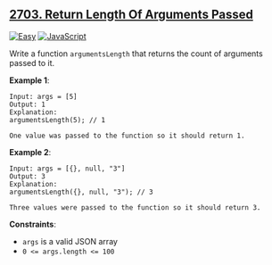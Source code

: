 ## [2703. Return Length Of Arguments Passed](https://leetcode.com/problems/return-length-of-arguments-passed/description/)

[![Easy](https://img.shields.io/badge/Easy-4eb247)](https://leetcode.com/problemset/?difficulty=EASY)
[![JavaScript](https://img.shields.io/badge/JavaScript-FF6700)](https://leetcode.com/studyplan/30-days-of-javascript/)

Write a function `argumentsLength` that returns the count of arguments passed to it.

**Example 1**:

```
Input: args = [5]
Output: 1
Explanation:
argumentsLength(5); // 1

One value was passed to the function so it should return 1.
```

**Example 2**:

```
Input: args = [{}, null, "3"]
Output: 3
Explanation:
argumentsLength({}, null, "3"); // 3

Three values were passed to the function so it should return 3.
```

**Constraints**:

- `args` is a valid JSON array
- `0 <= args.length <= 100`
